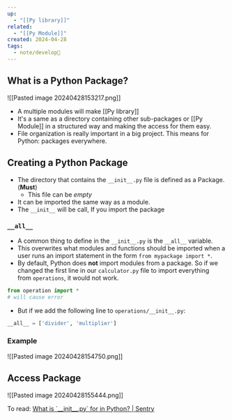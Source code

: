 ```yaml
---
up:
  - "[[Py library]]"
related:
  - "[[Py Module]]"
created: 2024-04-28
tags:
  - note/develop🍃
---
```

## What is a Python Package?
![[Pasted image 20240428153217.png]]
- A multiple modules will make [[Py library]]
- It's a same as a directory containing other sub-packages or [[Py Module]] in a structured way and making the access for them easy.
- File organization is really important in a big project. This means for Python: packages everywhere.
## Creating a Python Package
- The directory that contains the `__init__.py` file is defined as a Package. (**Must**)
	- This file can be *empty*
- It can be imported the same way as a module.
- The `__init__` will be call, If you import the package
### `__all__`
- A common thing to define in the `__init__.py` is the `__all__` variable.
- This overwrites what modules and functions should be imported when a user runs an import statement in the form `from mypackage import *`.
- By default, Python does **not** import modules from a package. So if we changed the first line in our `calculator.py` file to import everything from `operations`, it would not work.
```python
from operation import * 
# will cause error
```
- But if we add the following line to `operations/__init__.py`:
```python
__all__ = ['divider', 'multiplier']
```
### Example
![[Pasted image 20240428154750.png]]
## Access Package
![[Pasted image 20240428155444.png]]

To read: [What is \`\_\_init\_\_.py\` for in Python? | Sentry](https://sentry.io/answers/what-is-init-py-for-in-python/#:~:text=In%20Python%20projects%2C%20if%20you,imported%20into%20other%20Python%20files)
